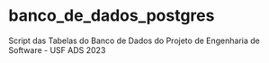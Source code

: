 # banco_de_dados_postgres
Script das Tabelas do Banco de Dados do Projeto de Engenharia de Software - USF ADS 2023
